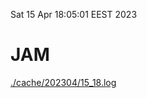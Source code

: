 Sat 15 Apr 18:05:01 EEST 2023
# JAM
<a href='./cache/202304/15_18.log'>./cache/202304/15_18.log</a>

